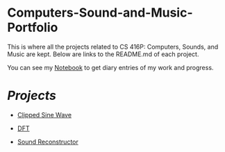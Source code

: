 # Computers-Sound-and-Music-Portfolio

This is where all the projects related to CS 416P: Computers, Sounds, and Music are kept. Below are links to the README.md of each project.

You can see my 
[Notebook](https://github.com/Worick046/Computers-Sound-and-Music-Portfolio/blob/main/notebook.md)
to get diary entries of my work and progress.

# *Projects*
- [Clipped Sine Wave](https://github.com/Worick046/Computers-Sound-and-Music-Portfolio/tree/main/code/Clipped%20Sine%20Wave)

- [DFT](https://github.com/Worick046/Computers-Sound-and-Music-Portfolio/tree/main/code/DFT)

- [Sound Reconstructor](https://github.com/Worick046/Computers-Sound-and-Music-Portfolio/tree/main/code/Sound%20Reconstructor)
